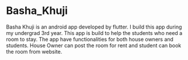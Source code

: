# Basha_Khuji
Basha Khuji is an android app developed by flutter. I build this app during my undergrad 3rd year. This app is build to help the students who need a room to stay.
The app have functionalities for both house owners and students. House Owner can post the room for rent and student can book the room from website.
